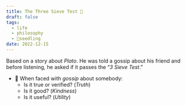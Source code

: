 ```yaml
---
title: The Three Sieve Test 🧐
draft: false
tags:
  - life
  - philosophy
  - 🌱seedling
date: 2022-12-15
---
```

Based on a story about *Plato*. He was told a gossip about his friend and before listening, he asked if it passes the “*3 Sieve Test*.”

- 📝 When faced with *gossip* about somebody:
	- Is it true or verified? (*Truth*)
	- Is it good? (*Kindness*)
	- Is it useful? (*Utility*)